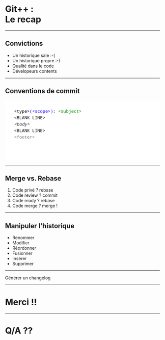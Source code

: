 <!-- .slide: data-background="#F5AF33" -->

# Git++ : <br> Le recap

---

<!-- .slide: class="oneColList" -->

## Convictions

* Un historique sale :-(
* Un historique propre :-)
* Qualité dans le code
* Dévelopeurs contents

---

## Conventions de commit

![git rebase target](img/conventions-00.png)

---

<!-- .slide: class="oneColList" -->

## Merge vs. Rebase

1. Code privé ? rebase
2. Code review ? commit
3. Code ready ? rebase
4. Code merge ? merge !

---

<!-- .slide: class="twoColList" -->

## Manipuler l'historique

* Renommer
* Modifier
* Réordonner
* Fusionner
* Insérer
* Supprimer

---

<!-- .slide: data-background="img/changelog.png" data-background-size="contain" -->

<!-- .element: class="fullImageCaption" -->
Générer un changelog

---

<!-- .slide: data-background="#F5AF33" -->

# Merci !!

---

# Q/A ??
